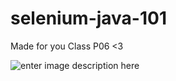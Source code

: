 # selenium-java-101

Made for you Class P06 <3

![enter image description here](https://media.giphy.com/media/o7ZDUPtDofoNFsXpa8/giphy.gif)

